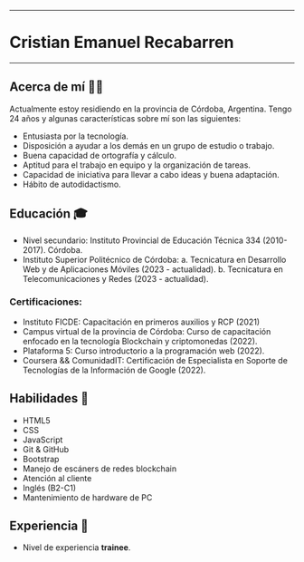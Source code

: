 -------------------------------------------------------------------------------------
# Cristian Emanuel Recabarren 
-------------------------------------------------------------------------------------
## Acerca de mí 👨‍🎓
 Actualmente estoy residiendo en la provincia de Córdoba, Argentina. Tengo 24 años y algunas características sobre mí son las siguientes: 
 - Entusiasta por la tecnología.
 - Disposición a ayudar a los demás en un grupo de estudio o trabajo.
 - Buena capacidad de ortografía y cálculo.
 - Aptitud para el trabajo en equipo y la organización de tareas. 
 - Capacidad de iniciativa para llevar a cabo ideas y buena adaptación. 
 - Hábito de autodidactismo. 

## Educación 🎓
- Nivel secundario: Instituto Provincial de Educación Técnica 334 (2010-2017). Córdoba.
 - Instituto Superior Politécnico de Córdoba: 
a. Tecnicatura en Desarrollo Web y de Aplicaciones Móviles (2023 - actualidad). 
b. Tecnicatura en Telecomunicaciones y Redes (2023 - actualidad). 

### Certificaciones: 
- Instituto FICDE: Capacitación en primeros auxilios y RCP (2021)
- Campus virtual de la provincia de Córdoba: Curso de capacitación enfocado en la tecnología Blockchain y criptomonedas (2022).
- Plataforma 5: Curso introductorio a la programación web (2022).
- Coursera && ComunidadIT: Certificación de Especialista en Soporte de Tecnologías de la Información de Google (2022).

## Habilidades 🧠
 - HTML5
 - CSS
 - JavaScript
 - Git & GitHub
 - Bootstrap
 - Manejo de escáners de redes blockchain
 - Atención al cliente 
 - Inglés (B2-C1) 
 - Mantenimiento de hardware de PC

## Experiencia 🔨
- Nivel de experiencia **trainee**. 
